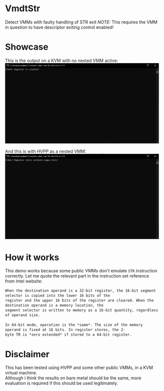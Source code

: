 # VmdtStr
Detect VMMs with faulty handling of STR exit
*NOTE:* This requires the VMM in question to have descriptor exiting control enabled!
# Showcase
This is the output on a KVM with no nested VMM active:
![](BareKVM.png)

And this is with HVPP as a nested VMM:
![](WithHVPP.png)
# How it works
This demo works because some public VMMs don't emulate `STR` instruction correctly.
Let me quote the relevant part in the instruction set reference from Intel website:<br>
```
When the destination operand is a 32-bit register, the 16-bit segment selector is copied into the lower 16 bits of the
register and the upper 16 bits of the register are cleared. When the destination operand is a memory location, the
segment selector is written to memory as a 16-bit quantity, regardless of operand size.

In 64-bit mode, operation is the *same*. The size of the memory operand is fixed at 16 bits. In register stores, the 2-
byte TR is *zero extended* if stored to a 64-bit register.
```

# Disclaimer
This has been tested using HVPP and some other public VMMs, in a KVM virtual machine.<br>
Although i think the results on bare metal should be the same, more evaluation is required if this should be used legitimately.<br>
